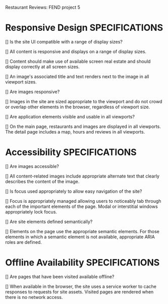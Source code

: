 
Restaurant Reviews: FEND project 5


# Responsive Design SPECIFICATIONS

   [] Is the site UI compatible with a range of display sizes?

   [] All content is responsive and displays on a range of display sizes.

   [] Content should make use of available screen real estate and should display correctly at all screen sizes.

   [] An image's associated title and text renders next to the image in all viewport sizes.

   [] Are images responsive?

   [] Images in the site are sized appropriate to the viewport and do not crowd or overlap other elements in the browser,        regardless of viewport size.

   [] Are application elements visible and usable in all viewports?

   [] On the main page, restaurants and images are displayed in all viewports. The detail page includes a map, hours and reviews in all viewports.


# Accessibility SPECIFICATIONS

   [] Are images accessible?

   [] All content-related images include appropriate alternate text that clearly describes the content of the image.

   [] Is focus used appropriately to allow easy navigation of the site?

   [] Focus is appropriately managed allowing users to noticeably tab through each of the important elements of the page. Modal or interstitial windows appropriately lock focus.

   [] Are site elements defined semantically?

   [] Elements on the page use the appropriate semantic elements. For those elements in which a semantic element is not available, appropriate ARIA roles are defined.


# Offline Availability SPECIFICATIONS

   [] Are pages that have been visited available offline?

   [] When available in the browser, the site uses a service worker to cache responses to requests for site assets. Visited pages are rendered when there is no network access.


